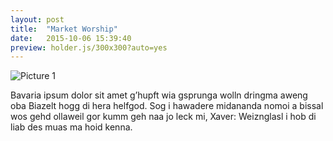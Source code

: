 ```yaml
---
layout: post
title:  "Market Worship"
date:   2015-10-06 15:39:40
preview: holder.js/300x300?auto=yes
---
```


![Picture 1](MarketWorship/MarketInstallation.jpg)

Bavaria ipsum dolor sit amet g’hupft wia gsprunga wolln dringma aweng oba Biazelt hogg di hera helfgod. Sog i hawadere midananda nomoi a bissal wos gehd ollaweil gor kumm geh naa jo leck mi, Xaver: Weiznglasl i hob di liab des muas ma hoid kenna.
